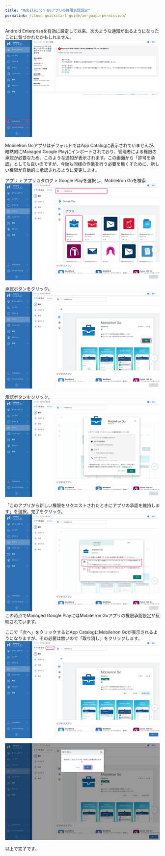 ```yaml
---
title: "MobileIron Goアプリの権限承認設定"
permalink: /cloud-quickstart-guide/ae-goapp-permission/
---
```


Android Enterpriseを有効に設定して以来、次のような通知が出るようになったことに気づかれたかもしれません。
![](/assets/cloud-quickstart-guide/images/F07A057F-8584-4AED-8BFF-1E94F2C67526.png)

MobileIron GoアプリはデフォルトではApp Catalogに表示されていませんが、暗黙的にManaged Google Playにインポートされており、管理者による権限の承認が必要なため、このような通知が表示されます。この画面から「許可を承認」としても良いのですが、今後も同様の作業を行う必要を無くすために、新しい権限が自動的に承認されるように変更します。

アプリ > アプリカタログ > Google Playを選択し、MobileIron Goを検索
![](/assets/cloud-quickstart-guide/images/FDA47D4A-1024-4C51-98CB-FCCE34211923.png)

承認ボタンをクリック。
![](/assets/cloud-quickstart-guide/images/4E5C04BA-CBE4-47BD-A3D1-826955D34B3A.png)

承認ボタンをクリック。
![](/assets/cloud-quickstart-guide/images/F7EEDA93-8881-4AFB-8E16-96A410A81C49.png)

「このアプリから新しい権限をリクエストされたときにアプリの承認を維持します」を選択。完了をクリック。
![](/assets/cloud-quickstart-guide/images/F55DADFC-201C-41D6-9B2D-B2521B6D6E9C.png)
この時点でManaged Google PlayにはMobileIron Goアプリの権限承認設定が反映されています。

ここで「次へ」をクリックするとApp CatalogにMobileIron Goが表示されるようになりますが、その必要は無いので「取り消し」をクリックします。
![](/assets/cloud-quickstart-guide/images/1667D943-BB16-4F14-9B9D-E727CE889E1B.png)

![](/assets/cloud-quickstart-guide/images/6C9BE6F8-3AFA-40CC-8424-8305F65C1BB8.png)

以上で完了です。
